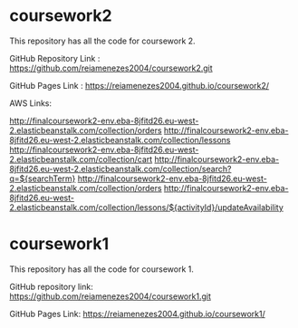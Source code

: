 # coursework2

This repository has all the code for coursework 2.

GitHub Repository Link : https://github.com/reiamenezes2004/coursework2.git

GitHub Pages Link : https://reiamenezes2004.github.io/coursework2/

AWS Links:

http://finalcoursework2-env.eba-8jfitd26.eu-west-2.elasticbeanstalk.com/collection/orders
http://finalcoursework2-env.eba-8jfitd26.eu-west-2.elasticbeanstalk.com/collection/lessons
http://finalcoursework2-env.eba-8jfitd26.eu-west-2.elasticbeanstalk.com/collection/cart
http://finalcoursework2-env.eba-8jfitd26.eu-west-2.elasticbeanstalk.com/collection/search?q=${searchTerm}
http://finalcoursework2-env.eba-8jfitd26.eu-west-2.elasticbeanstalk.com/collection/orders
http://finalcoursework2-env.eba-8jfitd26.eu-west-2.elasticbeanstalk.com/collection/lessons/${activityId}/updateAvailability


# coursework1
This repository has all the code for coursework 1.

GitHub repository link: https://github.com/reiamenezes2004/coursework1.git

GitHub Pages Link:  https://reiamenezes2004.github.io/coursework1/








